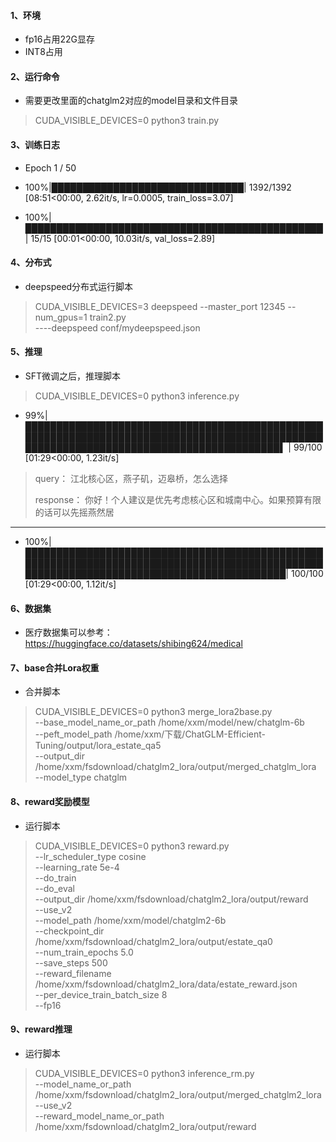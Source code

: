 #### 1、环境  
* fp16占用22G显存  
* INT8占用   

#### 2、运行命令  

* 需要更改里面的chatglm2对应的model目录和文件目录  
> CUDA_VISIBLE_DEVICES=0 python3 train.py  

#### 3、训练日志  
* Epoch 1 / 50  

* 100%|███████████████████████████████| 1392/1392 [08:51<00:00,  2.62it/s, lr=0.0005, train_loss=3.07]  
* 100%|████████████████████████████████████████████████| 15/15 [00:01<00:00, 10.03it/s, val_loss=2.89]  

#### 4、分布式  

* deepspeed分布式运行脚本
> CUDA_VISIBLE_DEVICES=3 deepspeed --master_port 12345 --num_gpus=1 train2.py \
    ----deepspeed conf/mydeepspeed.json


#### 5、推理  

* SFT微调之后，推理脚本
> CUDA_VISIBLE_DEVICES=0 python3 inference.py  

* 99%|█████████████████████████████████████████████████████████████████████████████████████████████████████████████████████████████████████████▌ | 99/100 [01:29<00:00,  1.23it/s]  
 
> query： 江北核心区，燕子矶，迈皋桥，怎么选择
> 
> response： 你好！个人建议是优先考虑核心区和城南中心。如果预算有限的话可以先摇燕然居  

------------  
* 100%|██████████████████████████████████████████████████████████████████████████████████████████████████████████████████████████████████████████| 100/100 [01:29<00:00,  1.12it/s]

####  6、数据集  
* 医疗数据集可以参考：https://huggingface.co/datasets/shibing624/medical  

####  7、base合并Lora权重  
* 合并脚本  
> CUDA_VISIBLE_DEVICES=0 python3 merge_lora2base.py \
  --base_model_name_or_path /home/xxm/model/new/chatglm-6b \
  --peft_model_path /home/xxm/下载/ChatGLM-Efficient-Tuning/output/lora_estate_qa5 \
  --output_dir /home/xxm/fsdownload/chatglm2_lora/output/merged_chatglm_lora \
  --model_type chatglm

#### 8、reward奖励模型

* 运行脚本
> CUDA_VISIBLE_DEVICES=0 python3 reward.py \
    --lr_scheduler_type cosine \
    --learning_rate 5e-4 \
    --do_train \
    --do_eval \
    --output_dir /home/xxm/fsdownload/chatglm2_lora/output/reward \
    --use_v2 \
    --model_path /home/xxm/model/chatglm2-6b \
    --checkpoint_dir /home/xxm/fsdownload/chatglm2_lora/output/estate_qa0 \
    --num_train_epochs 5.0 \
    --save_steps 500 \
    --reward_filename /home/xxm/fsdownload/chatglm2_lora/data/estate_reward.json \
    --per_device_train_batch_size 8 \
    --fp16
>
#### 9、reward推理  
* 运行脚本
>CUDA_VISIBLE_DEVICES=0 python3 inference_rm.py \
    --model_name_or_path /home/xxm/fsdownload/chatglm2_lora/output/merged_chatglm2_lora \
    --use_v2 \
    --reward_model_name_or_path /home/xxm/fsdownload/chatglm2_lora/output/reward